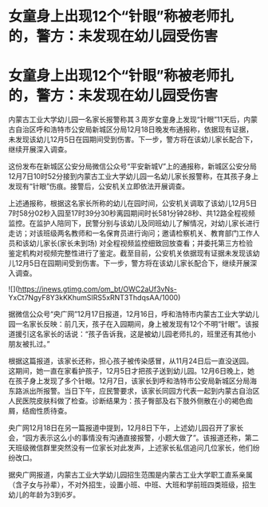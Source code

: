 # 女童身上出现12个“针眼”称被老师扎的，警方：未发现在幼儿园受伤害

# 女童身上出现12个“针眼”称被老师扎的，警方：未发现在幼儿园受伤害

内蒙古工业大学幼儿园一名家长报警称其３周岁女童身上发现“针眼”11天后，内蒙古自治区呼和浩特市公安局新城区分局12月18日晚发布通报称，依据现有证据，未发现该幼儿12月5日在园期间受到伤害。下一步，警方将在该幼儿家长配合下，继续开展深入调查。

这份发布在新城区公安分局微信公众号“平安新城V”上的通报称，新城区公安分局12月7日10时52分接到内蒙古工业大学幼儿园一名幼儿家长报警称，在其孩子身上发现有“针眼”伤痕。接警后，公安机关立即依法开展调查。

上述通报称，根据这名家长所称的幼儿在园时间，公安机关调取了该幼儿12月5日7时58分02秒入园至17时39分30秒离园期间时长581分钟28秒、共12路全程视频监控。在监护人陪同下，民警分别与该幼儿及同班幼儿了解情况，对幼儿家长进行走访；对该班级两名教师和一名保育员进行询问；邀请检察机关、教育部门工作人员和该幼儿家长(家长未到场)
对全程视频监控细致回放查看；并委托第三方检验鉴定机构对视频完整性进行了鉴定。截至目前，公安机关依据现有证据未发现该幼儿12月5日在园期间受到伤害。下一步，警方将在该幼儿家长配合下，继续开展深入调查。

![](https://inews.gtimg.com/om_bt/OWC2aUf3vNs-
YxCt7NgyF8Y3kKKhumSIRS5xRNT3ThdqsAA/1000)

据微信公众号“央广网”12月17日报道，12月16日，呼和浩特市内蒙古工业大学幼儿园一名家长反映：前几天，孩子在入园期间，身上被发现有12个不明“针眼”。该报道援引这名家长的话说：“孩子告诉我，这是被幼儿园老师扎的，班里还有其他小朋友被扎过。”

根据这篇报道，该家长还称，担心孩子被传染感冒，从11月24日后一直没送园。这期间，她一直在家看护孩子，12月5日才把孩子送到幼儿园。12月6日晚上，她在孩子身上发现了多个针眼。12月7日，该家长到呼和浩特市公安局新城区分局海东路派出所报警。当日下午，应民警要求，该家长同园方代表一起到内蒙古自治区人民医院皮肤科做了检查。诊断结果为：孩子臀部及右下肢外侧散在小的褐色痂屑，结痂性质待查。

央广网12月18日在另一篇报道中提到，12月8日下午，上述幼儿园召开了家长会，“园方表示这么小的事情没有沟通直接报警，小题大做了”。该报道还称，第二天班级微信群里突然没有一位家长对此发声，上述家长私信追问几位家长，他们纷纷改口。

据央广网报道，内蒙古工业大学幼儿园招生范围是内蒙古工业大学职工直系亲属（含子女与孙辈），不对外招生，设置小班、中班、大班和学前班四类班级，招生幼儿的年龄为3到6岁。

